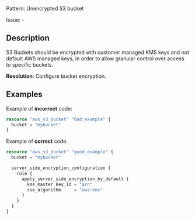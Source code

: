 Pattern: Unencrypted S3 bucket

Issue: -

## Description

S3 Buckets should be encrypted with customer managed KMS keys and not default AWS managed keys, in order to allow granular control over access to specific buckets.

**Resolution**: Configure bucket encryption.

## Examples

Example of **incorrect** code:

```terraform
resource "aws_s3_bucket" "bad_example" {
  bucket = "mybucket"
}
```

Example of **correct** code:

```terraform
resource "aws_s3_bucket" "good_example" {
  bucket = "mybucket"

  server_side_encryption_configuration {
    rule {
      apply_server_side_encryption_by_default {
        kms_master_key_id = "arn"
        sse_algorithm     = "aws:kms"
      }
    }
  }
}
```